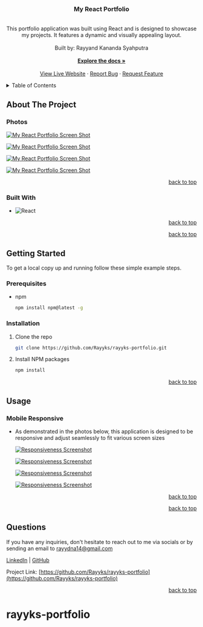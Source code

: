 <a name="readme-top"></a>

  <!-- PROJECT SHIELDS -->
  <div align="center">
    <h3 align="center">My React Portfolio</h3>
    <p align="center">
    <br/>
This portfolio application was built using React and is designed to showcase my projects. It features a dynamic and visually appealing layout. <br/>
      <br/>
      Built by: Rayyand Kananda Syahputra
      <br/>
      <br/>
      <a href="https://github.com/Rayyks/rayyks-portfolio"><strong>Explore the docs »</strong></a>
      <br/>
      <br/>
      <a href="#">View Live Website</a>
      ·
      <a href="https://github.com/Rayyks/rayyks-portfolio/issues">Report Bug</a>
      ·
      <a href="https://github.com/Rayyks/rayyks-portfolio/issues">Request Feature</a>
    </p>
  </div>
  
  <!-- TABLE OF CONTENTS -->

  <details>
    <summary>Table of Contents</summary>
    <ol>
      <li>
        <a href="#about-the-project">About The Project</a>
        <ul>
          <li><a href="#photos">Photos</a></li>
          <li><a href="#built-with">Built With</a></li>
        </ul>
      </li>
      <li>
          <a href="#getting-started">Getting Started</a>
        <ul>
          <li><a href="#prerequisites">Prerequisites</a></li>
          <li><a href="#installation">Installation</a></li>
        </ul>
      </li>
      <li>
          <a href="#usage">Usage</a>
        <ul>
          <li><a href="#mobile-responsive">Mobile Responsive</a></li>
        </ul>
      </li>
      <li><a href="#questions">Questions</a></li>
    </ol>
  </details>
  
  <!-- ABOUT THE PROJECT -->
  
  ## About The Project
  
  ### Photos
  
  [![My React Portfolio Screen Shot][product-screenshot]](#)

[![My React Portfolio Screen Shot][product-screenshot2]](#)

[![My React Portfolio Screen Shot][product-screenshot3]](#)

[![My React Portfolio Screen Shot][product-screenshot4]](#)

  <p align="right"><a href="#readme-top">back to top</a></p>
  
  ### Built With
  
  - ![React](https://img.shields.io/badge/React-20232A?style=for-the-badge&logo=React&logoColor=61DAFB)

  <p align="right"><a href="#readme-top">back to top</a></p>

  <p align="right"><a href="#readme-top">back to top</a></p>

<!-- GETTING STARTED -->

## Getting Started

To get a local copy up and running follow these simple example steps.

### Prerequisites

- npm
  ```sh
  npm install npm@latest -g
  ```

### Installation

1. Clone the repo
   ```sh
   git clone https://github.com/Rayyks/rayyks-portfolio.git
   ```
2. Install NPM packages
   ```sh
   npm install
   ```

  <p align="right"><a href="#readme-top">back to top</a></p>
  
  <!-- USAGE EXAMPLES -->
  
  ## Usage  
  ### Mobile Responsive
  
  - As demonstrated in the photos below, this application is designed to be responsive and adjust seamlessly to fit various screen sizes
  
    [![Responsiveness Screenshot][responsive-screenshot]](#)
    
    [![Responsiveness Screenshot][responsive-screenshot2]](#)

    [![Responsiveness Screenshot][responsive-screenshot3]](#)

    [![Responsiveness Screenshot][responsive-screenshot4]](#)

  <p align="right"><a href="#readme-top">back to top</a></p>

  <!-- LICENSE -->

  <p align="right"><a href="#readme-top">back to top</a></p>
  
  
<!-- QUESTIONS -->
  
## Questions

If you have any inquiries, don't hesitate to reach out to me via socials or by sending an email to <a href="mailto:rayydna14@gmail.com">rayydna14@gmail.com</a>

<a href="https://www.linkedin.com/in/rayyand/">LinkedIn</a> | <a href="https://github.com/Rayyks/">GitHub</a>

Project Link: [https://github.com/Rayyks/rayyks-portfolio](https://github.com/Rayyks/rayyks-portfolio)

  <p align="right"><a href="#readme-top">back to top</a></p>
  
  <!-- MARKDOWN LINKS & IMAGES -->

[contributors-shield]: https://img.shields.io/github/contributors/Rayyks/rayyks-portfolio.svg?style=for-the-badge
[contributors-url]: https://github.com/Rayyks/rayyks-portfolio/graphs/contributors
[forks-shield]: https://img.shields.io/github/forks/Rayyks/rayyks-portfolio.svg?style=for-the-badge
[forks-url]: https://github.com/Rayyks/rayyks-portfolio/network/members
[stars-shield]: https://img.shields.io/github/stars/Rayyks/rayyks-portfolio.svg?style=for-the-badge
[stars-url]: https://github.com/Rayyks/rayyks-portfolio/stargazers
[issues-shield]: https://img.shields.io/github/issues/Rayyks/rayyks-portfolio.svg?style=for-the-badge
[issues-url]: https://github.com/Rayyks/rayyks-portfolio/issues
[license-shield]: https://img.shields.io/github/license/Rayyks/rayyks-portfolio.svg?style=for-the-badge
[linkedin-shield]: https://img.shields.io/badge/-LinkedIn-black.svg?style=for-the-badge&logo=linkedin&colorB=555
[linkedin-url]: https://linkedin.com/in/rayyand/

  <!-- UPDATE PLACEHOLDER IMAGES HERE -->

[product-screenshot]: src/images/screenshot1.png
[product-screenshot2]: src/images/screenshot2.png
[product-screenshot3]: src/images/screenshot3.png
[product-screenshot4]: src/images/screenshot4.png
[responsive-screenshot]: src/images/mobile-screenshot.png
[responsive-screenshot2]: src/images/mobile-screenshot2.png
[responsive-screenshot3]: src/images/mobile-screenshot3.png
[responsive-screenshot4]: src/images/mobile-screenshot4.png

# rayyks-portfolio
